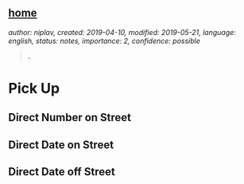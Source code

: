 [home](./index.md)
------------------

*author: niplav, created: 2019-04-10, modified: 2019-05-21, language: english, status: notes, importance: 2, confidence: possible*

> __.__

Pick Up
=======

Direct Number on Street
-----------------------

Direct Date on Street
---------------------

Direct Date off Street
----------------------
